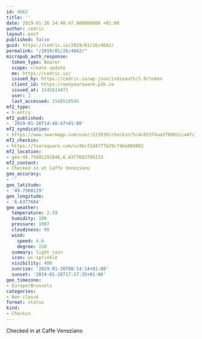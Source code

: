 ```yaml
---
id: 4662
title: ''
date: 2019-01-26 14:48:47.000000000 +01:00
author: cedric
layout: post
published: false
guid: https://cedric.io/2019/01/26/4662/
permalink: "/2019/01/26/4662/"
micropub_auth_response:
  token_type: Bearer
  scope: create update
  me: https://cedric.io/
  issued_by: https://cedric.io/wp-json/indieauth/1.0/token
  client_id: https://ownyourswarm.p3k.io
  issued_at: 1542614471
  user: 1
  last_accessed: 1548510545
mf2_type:
- h-entry
mf2_published:
- '2019-01-26T14:48:47+01:00'
mf2_syndication:
- https://www.swarmapp.com/user/223939/checkin/5c4c653f4aa3f8002cca4fc1
mf2_checkin:
- https://foursquare.com/v/4bcf2d4777b29c74be888882
mf2_location:
- geo:49.75601291846,6.6377683795233
mf2_content:
- Checked in at Caffe Veneziano
geo_accuracy:
- ''
geo_latitude:
- '49.7560129'
geo_longitude:
- '6.6377684'
geo_weather:
  temperature: 2.59
  humidity: 100
  pressure: 1007
  cloudiness: 90
  wind:
    speed: 4.6
    degree: 220
  summary: light rain
  icon: wi-sprinkle
  visibility: 400
  sunrise: '2019-01-26T08:14:14+01:00'
  sunset: '2019-01-26T17:17:35+01:00'
geo_timezone:
- Europe/Brussels
categories:
- Non classé
format: status
kind:
- Checkin
---
```

Checked in at Caffe Veneziano